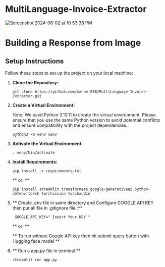 # MultiLanguage-Invoice-Extractor
![Screenshot 2024-06-02 at 10 53 38 PM](https://github.com/manav-888/MultiLanguage-Invoice-Extractor/assets/28830098/f3d3af61-6662-4c1d-9a27-f33a0038b195)

# Building a Response from Image


## Setup Instructions

Follow these steps to set up the project on your local machine:

1. **Clone the Repository:**
   ```
   git clone https://github.com/manav-888/MultiLanguage-Invoice-Extractor.git

2. **Create a Virtual Environment:**

   Note: We used Python 3.10.11 to create the virtual environment. Please ensure that you use the same Python version to avoid potential conflicts and ensure compatibility with the project dependencies.
   ```
   python3 -m venv venv
   ```

4. **Activate the Virtual Environment:**
   ```
   . venv/bin/activate
   ```

5. **Install Requirements:**
   ```
   pip install -r requirements.txt
   ```
    **  or: ** 

   ```
   pip install streamlit transformers google-generativeai python-dotenv torch torchvision torchaudio

   ```

6. ** Create .env  file   in same directory   and Configure GOOGLE API KEY  then put all file in  .gitignore file :**
   ```
    GOOGLE_API_KEY=" Insert Your KEY "
   
   ```

   **  or: ** 

   ** To run without Google API key  then hit submit query button with Hugging face model **

8. **  Run a app.py file in terminal **
   ```
   streamlit run app.py
   
   ```


